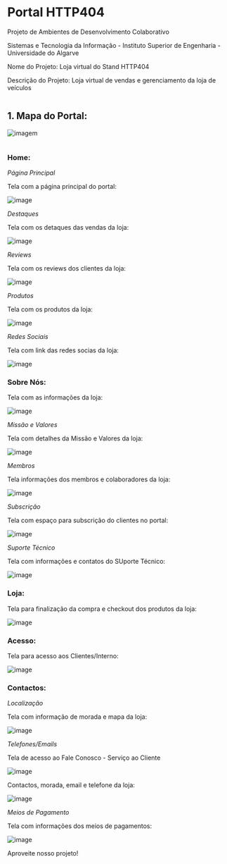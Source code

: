 # **Portal HTTP404**

Projeto de Ambientes de Desenvolvimento Colaborativo

Sistemas e Tecnologia da Informação - Instituto Superior de Engenharia - Universidade do Algarve

Nome do Projeto: Loja virtual do Stand HTTP404

Descrição do Projeto: Loja virtual de vendas e gerenciamento da loja de veículos  

```

```
## 1. Mapa do Portal:

![imagem](assets/img/readmeimg/001.png)

```

```
###  Home:
*Página Principal*

Tela com a página principal do portal:

![image](assets/img/readmeimg/002.png)

*Destaques*

Tela com os detaques das vendas da loja:

![image](assets/img/readmeimg/003.png)

*Reviews*

Tela com os reviews dos clientes da loja:

![image](assets/img/readmeimg/004.png)

*Produtos*

Tela com os produtos da loja:

![image](assets/img/readmeimg/005.png)

*Redes Sociais*

Tela com link das redes socias da loja:

![image](assets/img/readmeimg/006.png)

###  Sobre Nós:

Tela com as informações da loja:

![image](assets/img/readmeimg/007.png)

*Missão e Valores*

Tela com detalhes da Missão e Valores da loja:

![image](assets/img/readmeimg/008.png)

*Membros*

Tela informações dos membros e colaboradores da loja:

![image](assets/img/readmeimg/009.png)

*Subscrição*

Tela com espaço para subscrição do clientes no portal:

![image](assets/img/readmeimg/010.png)

*Suporte Técnico*

Tela com informações e contatos do SUporte Técnico:

![image](assets/img/readmeimg/011.png)

###  Loja:

Tela para finalização da compra e checkout dos produtos da loja:

![image](assets/img/readmeimg/012.png)

###  Acesso:

Tela para acesso aos Clientes/Interno:

![image](assets/img/readmeimg/013.png)

###  Contactos:

*Localização*

Tela com informação de morada e mapa da loja:

![image](assets/img/readmeimg/014.png)

*Telefones/Emails*

Tela de acesso ao Fale Conosco - Serviço ao Cliente

![image](assets/img/readmeimg/015.png)

Contactos, morada, email e telefone da loja:

![image](assets/img/readmeimg/016.png)

*Meios de Pagamento*

Tela com informações dos meios de pagamentos:

![image](assets/img/readmeimg/017.png)


Aproveite nosso projeto!